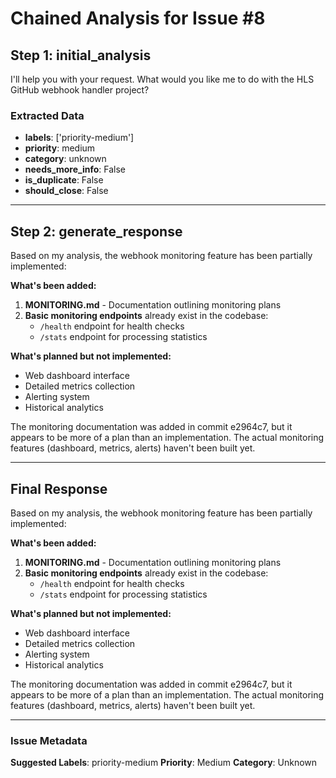 # Chained Analysis for Issue #8

## Step 1: initial_analysis

I'll help you with your request. What would you like me to do with the HLS GitHub webhook handler project?

### Extracted Data
- **labels**: ['priority-medium']
- **priority**: medium
- **category**: unknown
- **needs_more_info**: False
- **is_duplicate**: False
- **should_close**: False


---

## Step 2: generate_response

Based on my analysis, the webhook monitoring feature has been partially implemented:

**What's been added:**
1. **MONITORING.md** - Documentation outlining monitoring plans
2. **Basic monitoring endpoints** already exist in the codebase:
   - `/health` endpoint for health checks
   - `/stats` endpoint for processing statistics

**What's planned but not implemented:**
- Web dashboard interface
- Detailed metrics collection
- Alerting system
- Historical analytics

The monitoring documentation was added in commit e2964c7, but it appears to be more of a plan than an implementation. The actual monitoring features (dashboard, metrics, alerts) haven't been built yet.

---

## Final Response

Based on my analysis, the webhook monitoring feature has been partially implemented:

**What's been added:**
1. **MONITORING.md** - Documentation outlining monitoring plans
2. **Basic monitoring endpoints** already exist in the codebase:
   - `/health` endpoint for health checks
   - `/stats` endpoint for processing statistics

**What's planned but not implemented:**
- Web dashboard interface
- Detailed metrics collection
- Alerting system
- Historical analytics

The monitoring documentation was added in commit e2964c7, but it appears to be more of a plan than an implementation. The actual monitoring features (dashboard, metrics, alerts) haven't been built yet.

---

### Issue Metadata
**Suggested Labels**: priority-medium
**Priority**: Medium
**Category**: Unknown